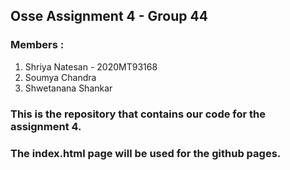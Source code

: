 ## Osse Assignment 4 - Group 44

### Members :
1. Shriya Natesan - 2020MT93168
2. Soumya Chandra
3. Shwetanana Shankar

### This is the repository that contains our code for the assignment 4.
### The index.html page will be used for the github pages.

